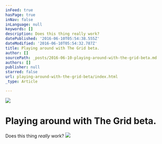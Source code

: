 ```yaml
---
inFeed: true
hasPage: true
inNav: false
inLanguage: null
keywords: []
description: Does this thing really work?
datePublished: '2016-06-10T05:54:38.555Z'
dateModified: '2016-06-10T05:54:32.787Z'
title: Playing around with The Grid beta.
author: []
sourcePath: _posts/2016-06-10-playing-around-with-the-grid-beta.md
authors: []
publisher: null
starred: false
url: playing-around-with-the-grid-beta/index.html
_type: Article

---
```

![](https://the-grid-user-content.s3-us-west-2.amazonaws.com/440b57d8-d9be-410a-b922-e1c162605072.png)

# Playing around with The Grid beta.

Does this thing _really_ work?
![](https://the-grid-user-content.s3-us-west-2.amazonaws.com/0e4f40ce-3137-42d8-a9af-360b0c300174.png)
